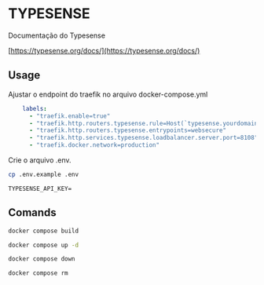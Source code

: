 # TYPESENSE

Documentação do Typesense

[https://typesense.org/docs/](https://typesense.org/docs/)

## Usage

Ajustar o endpoint do traefik no arquivo docker-compose.yml

```yaml
    labels:
      - "traefik.enable=true"
      - "traefik.http.routers.typesense.rule=Host(`typesense.yourdomain.online`)"
      - "traefik.http.routers.typesense.entrypoints=websecure"
      - "traefik.http.services.typesense.loadbalancer.server.port=8108"
      - "traefik.docker.network=production"
```

Crie o arquivo .env.

```bash
cp .env.example .env
```

```dotenv
TYPESENSE_API_KEY=
```

## Comands

```bash
docker compose build
```

```bash
docker compose up -d
```

```bash
docker compose down
```

```bash
docker compose rm
```
